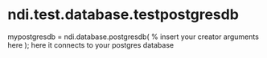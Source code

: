 # ndi.test.database.testpostgresdb

 mypostgresdb = ndi.database.postgresdb( % insert your creator arguments here ); 
  here it connects to your postgres database
